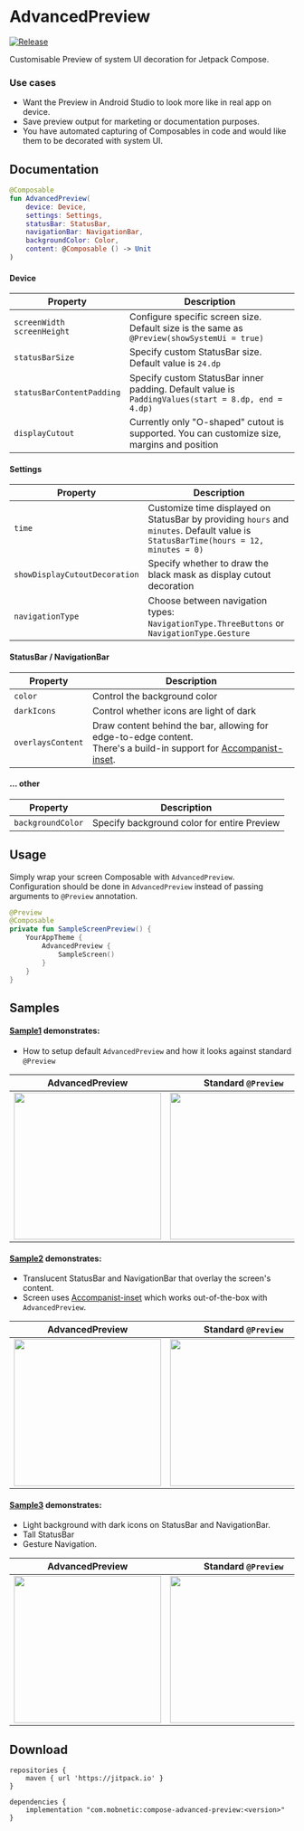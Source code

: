 # AdvancedPreview
[![Release](https://jitpack.io/v/com.mobnetic/compose-advanced-preview.svg)](https://jitpack.io/#com.mobnetic/compose-advanced-preview)

Customisable Preview of system UI decoration for Jetpack Compose.  

### Use cases
- Want the Preview in Android Studio to look more like in real app on device.
- Save preview output for marketing or documentation purposes.
- You have automated capturing of Composables in code and would like them to be decorated with system UI.

## Documentation

```kotlin
@Composable
fun AdvancedPreview(
    device: Device,
    settings: Settings,
    statusBar: StatusBar,
    navigationBar: NavigationBar,
    backgroundColor: Color,
    content: @Composable () -> Unit
)
```

#### Device
| Property | Description |
|---|---|
| `screenWidth`<br/>`screenHeight` | Configure specific screen size.<br/>Default size is the same as `@Preview(showSystemUi = true)` |
| `statusBarSize` | Specify custom StatusBar size. Default value is `24.dp` |
| `statusBarContentPadding` | Specify custom StatusBar inner padding. Default value is `PaddingValues(start = 8.dp, end = 4.dp)` |
| `displayCutout` | Currently only "O-shaped" cutout is supported. You can customize size, margins and position |

#### Settings
| Property | Description |
|---|---|
| `time` | Customize time displayed on StatusBar by providing `hours` and `minutes`. Default value is `StatusBarTime(hours = 12, minutes = 0)` |
| `showDisplayCutoutDecoration` | Specify whether to draw the black mask as display cutout decoration |
| `navigationType` | Choose between navigation types: `NavigationType.ThreeButtons` or `NavigationType.Gesture` |

#### StatusBar / NavigationBar
| Property | Description |
|---|---|
| `color` | Control the background color |
| `darkIcons` | Control whether icons are light of dark |
| `overlaysContent` |  Draw content behind the bar, allowing for edge-to-edge content.<br/>There's a build-in support for [Accompanist-inset](https://google.github.io/accompanist/insets/). |

#### ... other
| Property | Description |
|---|---|
| `backgroundColor` | Specify background color for entire Preview |

## Usage
Simply wrap your screen Composable with `AdvancedPreview`.  
Configuration should be done in `AdvancedPreview` instead of passing arguments to `@Preview` annotation.

```kotlin
@Preview
@Composable
private fun SampleScreenPreview() {
    YourAppTheme {
        AdvancedPreview {
            SampleScreen()
        }
    }
}
```

## Samples

#### [Sample1](/sample/src/main/java/com/mobnetic/compose/advancedpreview/sample/Sample1.kt) demonstrates: 
- How to setup default `AdvancedPreview` and how it looks against standard `@Preview`

| AdvancedPreview | Standard `@Preview` |
|---|---|
| <img src="/docs/Sample1AdvancedPreview.png" width="260"> | <img src="/docs/Sample1StandardPreview.png" width="260"> |


#### [Sample2](/sample/src/main/java/com/mobnetic/compose/advancedpreview/sample/Sample2.kt) demonstrates:
- Translucent StatusBar and NavigationBar that overlay the screen's content.  
- Screen uses [Accompanist-inset](https://google.github.io/accompanist/insets/) which works out-of-the-box with `AdvancedPreview`.

| AdvancedPreview | Standard `@Preview` |
|---|---|
| <img src="/docs/Sample2AdvancedPreview.png" width="260"> | <img src="/docs/Sample2StandardPreview.png" width="260"> |

#### [Sample3](/sample/src/main/java/com/mobnetic/compose/advancedpreview/sample/Sample3.kt) demonstrates:
- Light background with dark icons on StatusBar and NavigationBar.
- Tall StatusBar 
- Gesture Navigation.

| AdvancedPreview | Standard `@Preview` |
|---|---|
| <img src="/docs/Sample3AdvancedPreview.png" width="260"> | <img src="/docs/Sample3StandardPreview.png" width="260"> |

## Download
```
repositories {
    maven { url 'https://jitpack.io' }
}

dependencies {
    implementation "com.mobnetic:compose-advanced-preview:<version>"
}
```
